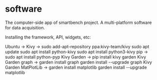 # software
The computer-side app of smartbench project.
A multi-platform software for data acquisition.

Installing the framework, API, widgets, etc:

Ubuntu ->
	Kivy ->
		sudo add-apt-repository ppa:kivy-team/kivy
		sudo apt update
		sudo apt install python-kivy
		sudo apt install python3-kivy
	pip  ->
		sudo apt install python-pyp
	Kivy Garden ->
		pip install kivy garden
	Kivy Garden graph ->
		garden install graph
		garden install --upgrade graph
	Kivy Garden MatPlotLib ->
		garden install matplotlib
		garden install --upgrade matplotlib



	


